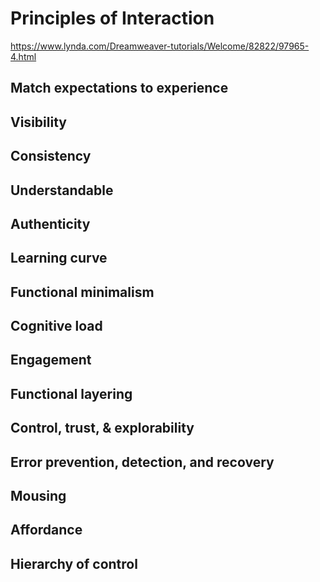 # Principles of Interaction

https://www.lynda.com/Dreamweaver-tutorials/Welcome/82822/97965-4.html

## Match expectations to experience

## Visibility

## Consistency

## Understandable

## Authenticity

## Learning curve

## Functional minimalism

## Cognitive load

## Engagement

## Functional layering

## Control, trust, & explorability

## Error prevention, detection, and recovery

##  Mousing

## Affordance

## Hierarchy of control